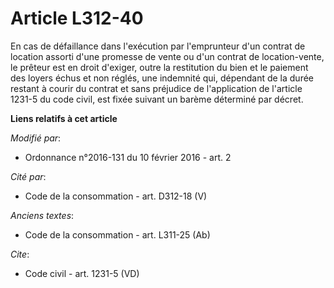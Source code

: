 # Article L312-40

En cas de défaillance dans l'exécution par l'emprunteur d'un contrat de location assorti d'une promesse de vente ou d'un
contrat de location-vente, le prêteur est en droit d'exiger, outre la restitution du bien et le paiement des loyers échus et
non réglés, une indemnité qui, dépendant de la durée restant à courir du contrat et sans préjudice de l'application de
l'article 1231-5 du code civil, est fixée suivant un barème déterminé par décret.

**Liens relatifs à cet article**

_Modifié par_:

  - Ordonnance n°2016-131 du 10 février 2016 - art. 2

_Cité par_:

  - Code de la consommation - art. D312-18 (V)

_Anciens textes_:

  - Code de la consommation - art. L311-25 (Ab)

_Cite_:

  - Code civil - art. 1231-5 (VD)
